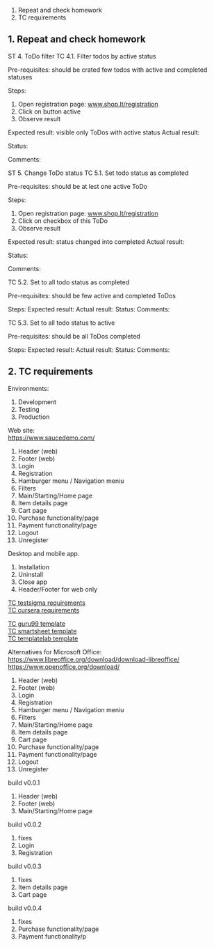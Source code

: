 1. Repeat and check homework
2. TC requirements

## 1. Repeat and check homework
ST 4. ToDo filter
TC 4.1. Filter todos by active status 

Pre-requisites: should be crated few todos with active and completed statuses

Steps:
1. Open registration page: www.shop.lt/registration
2. Click on button active
3. Observe result

Expected result: visible only ToDos with active status
Actual result: 

Status: 

Comments: 


ST 5. Change ToDo status
TC 5.1. Set todo status as completed 

Pre-requisites: should be at lest one active ToDo

Steps:
1. Open registration page: www.shop.lt/registration
2. Click on checkbox of this ToDo
3. Observe result

Expected result: status changed into completed
Actual result: 

Status: 

Comments: 


TC 5.2. Set to all todo status as completed 

Pre-requisites: should be few active and completed ToDos

Steps:
Expected result:
Actual result: 
Status: 
Comments: 


TC 5.3. Set to all todo status to active 

Pre-requisites: should be all ToDos completed

Steps:
Expected result:
Actual result: 
Status: 
Comments: 

## 2. TC requirements

Environments:
1. Development
2. Testing
3. Production

Web site:  
https://www.saucedemo.com/

1. Header (web)
2. Footer (web)
3. Login 
4. Registration
5. Hamburger menu / Navigation meniu
6. Filters
7. Main/Starting/Home page
8. Item details page
9. Cart page
10. Purchase functionality/page
11. Payment functionality/page
12. Logout
13. Unregister

Desktop and mobile app.
1. Installation
2. Uninstall
3. Close app
4. Header/Footer for web only

[TC testsigma requirements](https://testsigma.com/guides/test-cases-for-manual-testing/)  
[TC cursera  requirements](https://www.coursera.org/articles/how-to-write-test-cases)  

[TC guru99 template](https://www.guru99.com/download-sample-test-case-template-with-explanation-of-important-fields.html)  
[TC smartsheet template](https://www.smartsheet.com/test-case-templates-examples)  
[TC templatelab template](https://templatelab.com/test-case/#google_vignette)  

Alternatives for Microsoft Office:   
https://www.libreoffice.org/download/download-libreoffice/  
https://www.openoffice.org/download/  


1. Header (web)
2. Footer (web)
3. Login 
4. Registration
5. Hamburger menu / Navigation meniu
6. Filters
7. Main/Starting/Home page
8. Item details page
9. Cart page
10. Purchase functionality/page
11. Payment functionality/page
12. Logout
13. Unregister

build v0.0.1
1. Header (web)
2. Footer (web)
7. Main/Starting/Home page

build v0.0.2
1. fixes
2. Login 
3. Registration

build v0.0.3
1. fixes
8. Item details page
9. Cart page

build v0.0.4
1. fixes
10. Purchase functionality/page
11. Payment functionality/p
